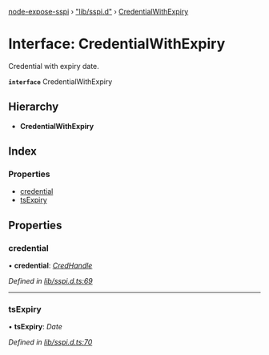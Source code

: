 [node-expose-sspi](../README.md) › ["lib/sspi.d"](../modules/_lib_sspi_d_.md) › [CredentialWithExpiry](_lib_sspi_d_.credentialwithexpiry.md)

# Interface: CredentialWithExpiry

Credential with expiry date.

**`interface`** CredentialWithExpiry

## Hierarchy

* **CredentialWithExpiry**

## Index

### Properties

* [credential](_lib_sspi_d_.credentialwithexpiry.md#credential)
* [tsExpiry](_lib_sspi_d_.credentialwithexpiry.md#tsexpiry)

## Properties

###  credential

• **credential**: *[CredHandle](_lib_sspi_d_.credhandle.md)*

*Defined in [lib/sspi.d.ts:69](https://github.com/jlguenego/node-expose-sspi/blob/7b16afe/lib/sspi.d.ts#L69)*

___

###  tsExpiry

• **tsExpiry**: *Date*

*Defined in [lib/sspi.d.ts:70](https://github.com/jlguenego/node-expose-sspi/blob/7b16afe/lib/sspi.d.ts#L70)*

